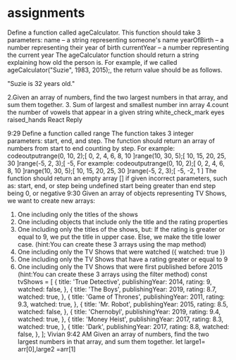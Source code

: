 # assignments
Define a function called ageCalculator. This function should take 3 parameters:
  name – a string representing someone's name
  yearOfBirth – a number representing their year of birth
  currentYear – a number representing the current year
The ageCalculator function should return a string explaining how old the person is. For example, if we called ageCalculator("Suzie", 1983, 2015);, the return value should be as follows.

"Suzie is 32 years old."

2.Given an array of numbers, find the two largest numbers in that array, and sum them together.
3. Sum of largest and smallest number inn array
4.count the number of vowels that appear in a given string
white_check_mark
eyes
raised_hands
React
Reply

9:29
Define a function called range
  The function takes 3 integer parameters: start, end, and step.
  The function should return an array of numbers from start to end counting by step.
For example:
codeoutputrange(0, 10, 2);[ 0, 2, 4, 6, 8, 10 ]range(10, 30, 5);[ 10, 15, 20, 25, 30 ]range(-5, 2, 3);[ -5,
For example:
codeoutputrange(0, 10, 2);[ 0, 2, 4, 6, 8, 10 ]range(10, 30, 5);[ 10, 15, 20, 25, 30 ]range(-5, 2, 3);[ -5, -2, 1 ]
The function should return an empty array [] if given incorrect parameters, such as:
  start, end, or step being undefined
  start being greater than end
step being 0, or negative
9:30
Given an array of objects representing TV Shows, we want to create new arrays:
1. One including only the titles of the shows
2. One including objects that include only the title and the rating properties
3. One including only the titles of the shows, but:
  If the rating is greater or equal to 9, we put the title in upper case.
  Else, we make the title lower case.
(hint:You can create these 3 arrays using the map method)
4. One including only the TV Shows that were watched ({ watched: true })
5. One including only the TV Shows that have a rating greater or equal to 9
6. One including only the TV Shows that were first published before 2015
(hint:You can create these 3 arrays using the filter method)
const tvShows = [
  {
    title: 'True Detective',
    publishingYear: 2014,
    rating: 9,
    watched: false,
  },
  {
    title: 'The Boys',
    publishingYear: 2019,
    rating: 8.7,
    watched: true,
  },
  {
    title: 'Game of Thrones',
    publishingYear: 2011,
    rating: 9.3,
    watched: true,
  },
  {
    title: 'Mr. Robot',
    publishingYear: 2015,
    rating: 8.5,
    watched: false,
  },
  {
    title: 'Chernobyl',
    publishingYear: 2019,
    rating: 9.4,
    watched: true,
  },
  {
    title: 'Money Heist',
    publishingYear: 2017,
    rating: 8.3,
    watched: true,
  },
  {
    title: 'Dark',
    publishingYear: 2017,
    rating: 8.8,
    watched: false,
  },
];
Vivian 9:42 AM
                      Given an array of numbers, find the two largest numbers in that array, and sum them together. let large1= arr[0],large2 =arr[1]